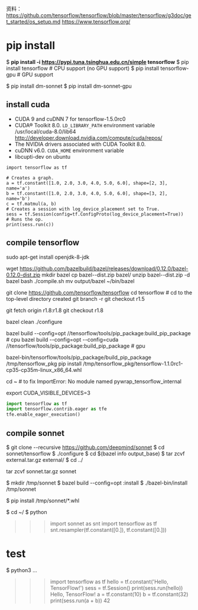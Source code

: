 资料：
https://github.com/tensorflow/tensorflow/blob/master/tensorflow/g3doc/get_started/os_setup.md
https://www.tensorflow.org/



# pip install 

$ **pip install -i https://pypi.tuna.tsinghua.edu.cn/simple tensorflow**
$ pip install tensorflow      # CPU support (no GPU support)
$ pip install tensorflow-gpu  # GPU support

$ pip install dm-sonnet
$ pip install dm-sonnet-gpu

## install cuda

- CUDA 9 and cuDNN 7 for tensorflow-1.5.0rc0
- CUDA® Toolkit 8.0. `LD_LIBRARY_PATH` environment variable
    /usr/local/cuda-8.0/lib64
    http://developer.download.nvidia.com/compute/cuda/repos/
- The NVIDIA drivers associated with CUDA Toolkit 8.0.
- cuDNN v6.0. `CUDA_HOME` environment variable
- libcupti-dev on ubuntu

```
import tensorflow as tf

# Creates a graph.
a = tf.constant([1.0, 2.0, 3.0, 4.0, 5.0, 6.0], shape=[2, 3], name='a')
b = tf.constant([1.0, 2.0, 3.0, 4.0, 5.0, 6.0], shape=[3, 2], name='b')
c = tf.matmul(a, b)
# Creates a session with log_device_placement set to True.
sess = tf.Session(config=tf.ConfigProto(log_device_placement=True))
# Runs the op.
print(sess.run(c))

```

## compile tensorflow

sudo apt-get install openjdk-8-jdk

wget https://github.com/bazelbuild/bazel/releases/download/0.12.0/bazel-0.12.0-dist.zip
mkdir bazel
cp bazel-<VERSION>-dist.zip bazel/
unzip bazel-<VERSION>-dist.zip -d bazel
bash ./compile.sh 
mv output/bazel ~/bin/bazel

git clone https://github.com/tensorflow/tensorflow
cd tensorflow  # cd to the top-level directory created
git branch -r
git checkout r1.5 

git fetch origin r1.8:r1.8
git checkout r1.8

bazel clean
./configure

bazel build --config=opt //tensorflow/tools/pip_package:build_pip_package # cpu
bazel build --config=opt --config=cuda //tensorflow/tools/pip_package:build_pip_package   # gpu

bazel-bin/tensorflow/tools/pip_package/build_pip_package /tmp/tensorflow_pkg
pip install /tmp/tensorflow_pkg/tensorflow-1.1.0rc1-cp35-cp35m-linux_x86_64.whl

cd ~ # to fix ImportError: No module named pywrap_tensorflow_internal

export CUDA_VISIBLE_DEVICES=3

```python
import tensorflow as tf
import tensorflow.contrib.eager as tfe
tfe.enable_eager_execution()
```


## compile sonnet
$ git clone --recursive https://github.com/deepmind/sonnet
$ cd sonnet/tensorflow
$ ./configure
$ cd $(bazel info output_base)
$ tar zcvf external.tar.gz external/
$ cd ../

tar zcvf sonnet.tar.gz sonnet

$ mkdir /tmp/sonnet
$ bazel build --config=opt :install
$ ./bazel-bin/install /tmp/sonnet

$ pip install /tmp/sonnet/*.whl

$ cd ~/
$ python
>>> import sonnet as snt
>>> import tensorflow as tf
>>> snt.resampler(tf.constant([0.]), tf.constant([0.]))



# test

$ python3
...
>>> import tensorflow as tf
>>> hello = tf.constant('Hello, TensorFlow!')
>>> sess = tf.Session()
>>> print(sess.run(hello))
Hello, TensorFlow!
>>> a = tf.constant(10)
>>> b = tf.constant(32)
>>> print(sess.run(a + b))
42
>>>









